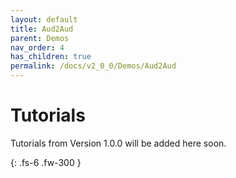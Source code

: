 ```yaml
---
layout: default
title: Aud2Aud
parent: Demos
nav_order: 4
has_children: true
permalink: /docs/v2_0_0/Demos/Aud2Aud
---
```


# Tutorials 

Tutorials from Version 1.0.0 will be added here soon.


{: .fs-6 .fw-300 }

